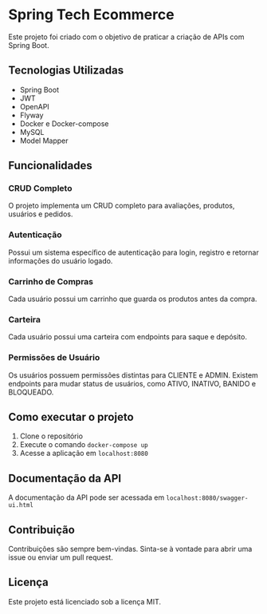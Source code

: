 # Spring Tech Ecommerce

Este projeto foi criado com o objetivo de praticar a criação de APIs com Spring Boot.

## Tecnologias Utilizadas

- Spring Boot
- JWT
- OpenAPI
- Flyway
- Docker e Docker-compose
- MySQL
- Model Mapper

## Funcionalidades

### CRUD Completo

O projeto implementa um CRUD completo para avaliações, produtos, usuários e pedidos.

### Autenticação

Possui um sistema específico de autenticação para login, registro e retornar informações do usuário logado.

### Carrinho de Compras

Cada usuário possui um carrinho que guarda os produtos antes da compra.

### Carteira

Cada usuário possui uma carteira com endpoints para saque e depósito.

### Permissões de Usuário

Os usuários possuem permissões distintas para CLIENTE e ADMIN. Existem endpoints para mudar status de usuários, como ATIVO, INATIVO, BANIDO e BLOQUEADO.

## Como executar o projeto

1. Clone o repositório
2. Execute o comando `docker-compose up`
3. Acesse a aplicação em `localhost:8080`

## Documentação da API

A documentação da API pode ser acessada em `localhost:8080/swagger-ui.html`

## Contribuição

Contribuições são sempre bem-vindas. Sinta-se à vontade para abrir uma issue ou enviar um pull request.

## Licença

Este projeto está licenciado sob a licença MIT.
